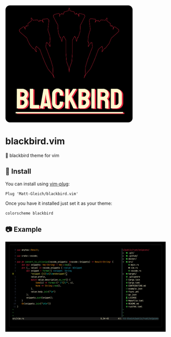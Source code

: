 <img src="./images/title.png" width="400">

# blackbird.vim

🏴 blackbird theme for vim

## 🚀 Install

You can install using [vim-plug](https://github.com/junegunn/vim-plug):

```vim
Plug 'Matt-Gleich/blackbird.vim'
```

Once you have it installed just set it as your theme:

```vim
colorscheme blackbird
```

## 📷 Example

![example](./images/example.jpg)
